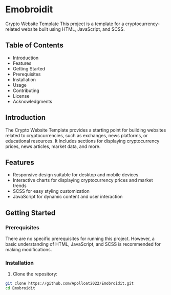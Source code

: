 # Emobroidit

Crypto Website Template
This project is a template for a cryptocurrency-related website built using HTML, JavaScript, and SCSS.

## Table of Contents
- Introduction
- Features
- Getting Started
- Prerequisites
- Installation
- Usage
- Contributing
- License
- Acknowledgments

## Introduction
The Crypto Website Template provides a starting point for building websites related to cryptocurrencies, such as exchanges, news platforms, or educational resources. It includes sections for displaying cryptocurrency prices, news articles, market data, and more.

## Features
- Responsive design suitable for desktop and mobile devices
- Interactive charts for displaying cryptocurrency prices and market trends
- SCSS for easy styling customization
- JavaScript for dynamic content and user interaction

## Getting Started
### Prerequisites
There are no specific prerequisites for running this project. However, a basic understanding of HTML, JavaScript, and SCSS is recommended for making modifications.

### Installation
1. Clone the repository:
```bash
git clone https://github.com/Apolloat2022/Emobroidit.git
cd Emobroidit
